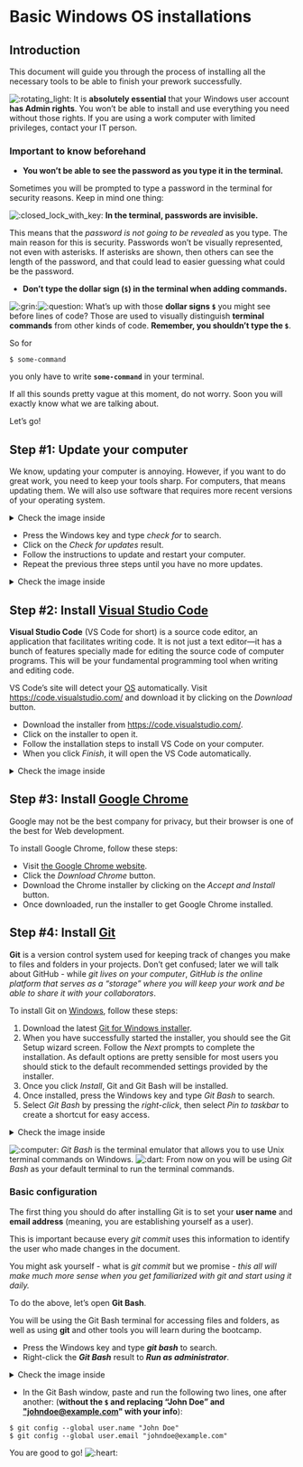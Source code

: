 <!DOCTYPE html>
<html lang="en">
<head>
    <meta charset="UTF-8">
    <meta http-equiv="X-UA-Compatible" content="IE=edge">
    <meta name="viewport" content="width=device-width, initial-scale=1.0">
</head>
<body>

# Basic Windows OS installations
<h2 class="raw">Introduction</h2>
<p>This document will guide you through the process of installing all the necessary tools to be able to finish your prework successfully.</p>
<div class="alert alert-danger">
<p><img class="emoji" alt=":rotating_light:" src="https://cdn.jsdelivr.net/npm/@hackmd/emojify.js@2.1.0/dist/images/basic/rotating_light.png" /> It is <strong>absolutely essential</strong> that your Windows user account <strong>has Admin rights</strong>. You won&rsquo;t be able to install and use everything you need without those rights. If you are using a work computer with limited privileges, contact your IT person.</p>
</div>
<h3 class="raw">Important to know beforehand</h3>
<ul>
<li class="raw"><strong>You won&rsquo;t be able to see the password as you type it in the terminal.</strong></li>
</ul>
<p>Sometimes you will be prompted to type a password in the terminal for security reasons. Keep in mind one thing:</p>
<div class="alert alert-info">
<p><img class="emoji" alt=":closed_lock_with_key:" src="https://cdn.jsdelivr.net/npm/@hackmd/emojify.js@2.1.0/dist/images/basic/closed_lock_with_key.png" /> <strong>In the terminal, passwords are invisible.</strong></p>
</div>
<p>This means that the <em>password is not going to be revealed</em> as you type. The main reason for this is security. Passwords won&rsquo;t be visually represented, not even with asterisks. If asterisks are shown, then others can see the length of the password, and that could lead to easier guessing what could be the password.</p>
<ul>
<li class="raw"><strong>Don&rsquo;t type the dollar sign (<code>$</code>) in the terminal when adding commands.</strong></li>
</ul>
<p><img class="emoji" alt=":grin:" src="https://cdn.jsdelivr.net/npm/@hackmd/emojify.js@2.1.0/dist/images/basic/grin.png" /><img class="emoji" alt=":question:" src="https://cdn.jsdelivr.net/npm/@hackmd/emojify.js@2.1.0/dist/images/basic/question.png" /> What&rsquo;s up with those <strong>dollar signs <code>$</code></strong> you might see before lines of code? Those are used to visually distinguish <strong>terminal commands</strong> from other kinds of code. <strong>Remember, you shouldn&rsquo;t type the <code>$</code></strong>.</p>
<div class="alert alert-info">
<p>So for</p>
<pre><code class="shell hljs raw">$ some-command
</code></pre>
<p>you only have to write <strong><code>some-command</code></strong> in your terminal.</p>
</div>
<p>If all this sounds pretty vague at this moment, do not worry. Soon you will exactly know what we are talking about.</p>
<p>Let&rsquo;s go!</p>
<h2 class="raw">Step #1: Update your computer</h2>
<p>We know, updating your computer is annoying. However, if you want to do great work, you need to keep your tools sharp. For computers, that means updating them. We will also use software that requires more recent versions of your operating system.</p>
<p></p>
<p></p>
<p></p>
<p><details style="font-size: 14px; cursor: pointer; outline: none;"> <summary> Check the image inside </summary>
<p><img src="https://s3-eu-west-1.amazonaws.com/ih-materials/uploads/upload_a1163085834cc6205296198f2d4c7bef.png" alt="" class="raw md-image" /></p>
</details></p>
<p></p>
<p></p>
<p></p>
<ul>
<li class="raw">Press the Windows key and type <em>check for</em> to search.</li>
<li class="raw">Click on the <em>Check for updates</em> result.</li>
<li class="raw">Follow the instructions to update and restart your computer.</li>
<li class="raw">Repeat the previous three steps until you have no more updates.</li>
</ul>
<p></p>
<p></p>
<p></p>
<p><details style="font-size: 14px; cursor: pointer; outline: none;"> <summary> Check the image inside </summary> <br />
<p><img src="https://s3-eu-west-1.amazonaws.com/ih-materials/uploads/upload_81074fa9bae80b35a09f0ccdd456a9b2.png" alt="" class="raw md-image" /></p>
</details></p>
<p></p>
<p></p>
<p></p>
<h2 class="raw">Step #2: Install <a href="https://code.visualstudio.com/">Visual Studio Code</a></h2>
<p><strong>Visual Studio Code</strong> (VS Code for short) is a source code editor, an application that facilitates writing code. It is not just a text editor&mdash;it has a bunch of features specially made for editing the source code of computer programs. This will be your fundamental programming tool when writing and editing code.</p>
<p>VS Code&rsquo;s site will detect your <a href="https://en.wikipedia.org/wiki/Operating_system">OS</a> automatically. Visit <a href="https://code.visualstudio.com/">https://code.visualstudio.com/</a> and download it by clicking on the <em>Download</em> button.</p>
<ul>
<li class="raw">Download the installer from <a href="https://code.visualstudio.com/">https://code.visualstudio.com/</a>.</li>
<li class="raw">Click on the installer to open it.</li>
<li class="raw">Follow the installation steps to install VS Code on your computer.</li>
<li class="raw">When you click <em>Finish</em>, it will open the VS Code automatically.</li>
</ul>
<p></p>
<p></p>
<p></p>
<p><details style="font-size: 14px; cursor: pointer; outline: none;"> <summary> Check the image inside </summary> <br />
<p><img src="https://s3-eu-west-1.amazonaws.com/ih-materials/uploads/upload_4ca1c686428248e02116466e46c3a4f9.png" alt="" class="raw md-image" /></p>
</details></p>
<p></p>
<p></p>
<p></p>
<h2 class="raw">Step #3: Install <a href="https://www.google.com/chrome/">Google Chrome</a></h2>
<p>Google may not be the best company for privacy, but their browser is one of the best for Web development.</p>
<p>To install Google Chrome, follow these steps:</p>
<ul>
<li class="raw">Visit <a href="https://www.google.com/chrome/">the Google Chrome website</a>.</li>
<li class="raw">Click the <em>Download Chrome</em> button.</li>
<li class="raw">Download the Chrome installer by clicking on the <em>Accept and Install</em> button.</li>
<li class="raw">Once downloaded, run the installer to get Google Chrome installed.</li>
</ul>
<h2 class="raw">Step #4: Install <a href="https://www.atlassian.com/git/tutorials/install-git#windows">Git</a></h2>
<p><strong>Git</strong> is a version control system used for keeping track of changes you make to files and folders in your projects. Don&rsquo;t get confused; later we will talk about GitHub - while <em>git lives on your computer</em>, <em>GitHub is the online platform that serves as a &ldquo;storage&rdquo; where you will keep your work and be able to share it with your collaborators</em>.</p>
<p>To install Git on <a href="https://www.atlassian.com/git/tutorials/install-git#windows">Windows</a>, follow these steps:</p>
<ol>
<li class="raw">Download the latest <a href="https://gitforwindows.org/">Git for Windows installer</a>.</li>
<li class="raw">When you have successfully started the installer, you should see the Git Setup wizard screen. Follow the <em>Next</em> prompts to complete the installation. As default options are pretty sensible for most users you should stick to the default recommended settings provided by the installer.</li>
<li class="raw">Once you click <em>Install</em>, Git and Git Bash will be installed.</li>
<li class="raw">Once installed, press the Windows key and type <em>Git Bash</em> to search.</li>
<li class="raw">Select <em>Git Bash</em> by pressing the <em>right-click</em>, then select <em>Pin to taskbar</em> to create a shortcut for easy access.</li>
</ol>
<p></p>
<p></p>
<p></p>
<p><details style="font-size: 14px; cursor: pointer; outline: none;"> <summary> Check the image inside </summary>
<p><img src="https://education-team-2020.s3.eu-west-1.amazonaws.com/web-dev/prework/installations/win-installations-prework-gitbash-01.png" alt="" class="raw md-image" /></p>
</details></p>
<p></p>
<p></p>
<p></p>
<div class="alert alert-info">
<p><img class="emoji" alt=":computer:" src="https://cdn.jsdelivr.net/npm/@hackmd/emojify.js@2.1.0/dist/images/basic/computer.png" /> <em>Git Bash</em> is the terminal emulator that allows you to use Unix terminal commands on Windows. <img class="emoji" alt=":dart:" src="https://cdn.jsdelivr.net/npm/@hackmd/emojify.js@2.1.0/dist/images/basic/dart.png" /> From now on you will be using <em>Git Bash</em> as your default terminal to run the terminal commands.</p>
</div>
<h3 class="raw">Basic configuration</h3>
<p>The first thing you should do after installing Git is to set your <strong>user name</strong> and <strong>email address</strong> (meaning, you are establishing yourself as a user).</p>
<div class="alert alert-info">
<p>This is important because every <em>git commit</em> uses this information to identify the user who made changes in the document.</p>
</div>
<p>You might ask yourself - what is <em>git commit</em> but we promise - <em>this all will make much more sense when you get familiarized with git and start using it daily.</em></p>
<p>To do the above, let&rsquo;s open <strong>Git Bash</strong>.</p>
<p>You will be using the Git Bash terminal for accessing files and folders, as well as using <strong>git</strong> and other tools you will learn during the bootcamp.</p>
<ul>
<li class="raw">Press the Windows key and type <strong><em>git bash</em></strong> to search.</li>
<li class="raw">Right-click the <strong><em>Git Bash</em></strong> result to <strong><em>Run as administrator</em></strong>.</li>
</ul>
<p></p>
<p></p>
<p></p>
<p><details style="font-size: 14px; cursor: pointer; outline: none;"> <summary> Check the image inside </summary>
<p><img src="https://education-team-2020.s3.eu-west-1.amazonaws.com/web-dev/prework/installations/win-installations-prework-gitbash-02.png" alt="" class="raw md-image" /></p>
</details></p>
<p></p>
<p></p>
<p></p>
<ul>
<li class="raw">In the Git Bash window, paste and run the following two lines, one after another: (<strong>without the <code>$</code> and replacing &ldquo;John Doe&rdquo; and <a href="mailto:%22johndoe@example.com">"johndoe@example.com</a>" with your info</strong>):</li>
</ul>
<pre><code class="bash hljs raw">$ git config --global user.name "John Doe"
$ git config --global user.email "johndoe@example.com"
</code></pre>
<p></p>
<p>You are good to go! <img class="emoji" alt=":heart:" src="https://cdn.jsdelivr.net/npm/@hackmd/emojify.js@2.1.0/dist/images/basic/heart.png" /></p>
<p></p>
</body>
</html>